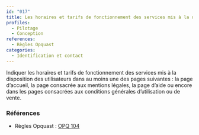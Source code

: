 ```yaml
---
id: "017"
title: Les horaires et tarifs de fonctionnement des services mis à la disposition des utilisateurs sont indiqués.
profiles:
  - Pilotage
  - Conception
references:
  - Règles Opquast
categories:
  - Identification et contact
---
```


Indiquer les horaires et tarifs de fonctionnement des services mis à la disposition des utilisateurs dans au moins une des pages suivantes : la page d’accueil, la page consacrée aux mentions légales, la page d’aide ou encore dans les pages consacrées aux conditions générales d’utilisation ou de vente.


### Références

* Règles Opquast : [OPQ 104](https://checklists.opquast.com/fr/assurance-qualite-web/les-horaires-et-tarifs-de-fonctionnement-des-services-mis-a-la-disposition-des-utilisateurs-sont-indiques)
